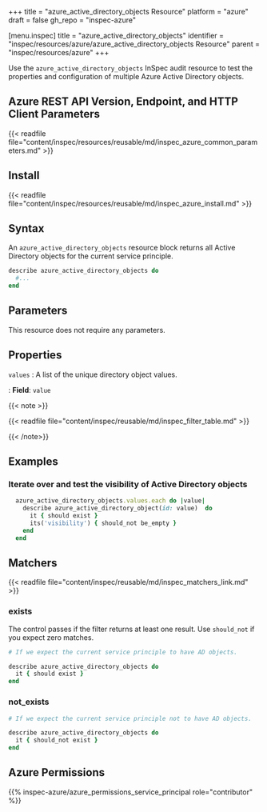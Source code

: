 +++
title = "azure_active_directory_objects Resource"
platform = "azure"
draft = false
gh_repo = "inspec-azure"

[menu.inspec]
title = "azure_active_directory_objects"
identifier = "inspec/resources/azure/azure_active_directory_objects Resource"
parent = "inspec/resources/azure"
+++

Use the `azure_active_directory_objects` InSpec audit resource to test the properties and configuration of multiple Azure Active Directory objects.

## Azure REST API Version, Endpoint, and HTTP Client Parameters

{{< readfile file="content/inspec/resources/reusable/md/inspec_azure_common_parameters.md" >}}

## Install

{{< readfile file="content/inspec/resources/reusable/md/inspec_azure_install.md" >}}

## Syntax

An `azure_active_directory_objects` resource block returns all Active Directory objects for the current service principle.

```ruby
describe azure_active_directory_objects do
  #...
end
```

## Parameters

This resource does not require any parameters.

## Properties

`values`
: A list of the unique directory object values.

: **Field**: `value`

{{< note >}}

{{< readfile file="content/inspec/reusable/md/inspec_filter_table.md" >}}

{{< /note>}}

## Examples

### Iterate over and test the visibility of Active Directory objects

```ruby
  azure_active_directory_objects.values.each do |value|
    describe azure_active_directory_object(id: value)  do
      it { should exist }
      its('visibility') { should_not be_empty }
    end
  end

```

## Matchers

{{< readfile file="content/inspec/reusable/md/inspec_matchers_link.md" >}}

### exists

The control passes if the filter returns at least one result. Use `should_not` if you expect zero matches.

```ruby
# If we expect the current service principle to have AD objects.

describe azure_active_directory_objects do
  it { should exist }
end
```

### not_exists

```ruby
# If we expect the current service principle not to have AD objects.

describe azure_active_directory_objects do
  it { should_not exist }
end
```

## Azure Permissions

{{% inspec-azure/azure_permissions_service_principal role="contributor" %}}
